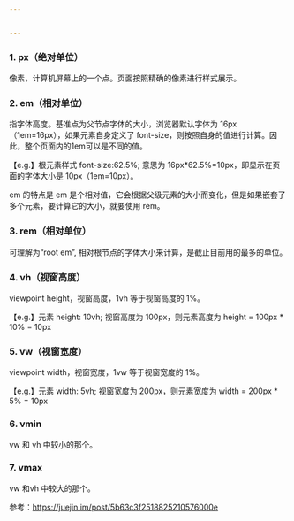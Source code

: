 ```yaml
---


---
```


<h3 id="px（绝对单位）">1. px（绝对单位）</h3>
<p>像素，计算机屏幕上的一个点。页面按照精确的像素进行样式展示。</p>
<h3 id="em（相对单位）">2. em（相对单位）</h3>
<p>指字体高度。基准点为父节点字体的大小，浏览器默认字体为 16px（1em=16px），如果元素自身定义了 font-size，则按照自身的值进行计算。因此，整个页面内的1em可以是不同的值。</p>
<p>【e.g.】根元素样式 font-size:62.5%; 意思为 16px*62.5%=10px，即显示在页面的字体大小是 10px（1em=10px）。</p>
<p>em 的特点是 em 是个相对值，它会根据父级元素的大小而变化，但是如果嵌套了多个元素，要计算它的大小，就要使用 rem。</p>
<h3 id="rem（相对单位）">3. rem（相对单位）</h3>
<p>可理解为“root em”, 相对根节点的字体大小来计算，是截止目前用的最多的单位。</p>
<h3 id="vh（视窗高度）">4. vh（视窗高度）</h3>
<p>viewpoint height，视窗高度，1vh 等于视窗高度的 1%。</p>
<p>【e.g.】元素 height: 10vh; 视窗高度为 100px，则元素高度为 height = 100px * 10% = 10px</p>
<h3 id="vw（视窗宽度）">5. vw（视窗宽度）</h3>
<p>viewpoint width，视窗宽度，1vw 等于视窗宽度的 1%。</p>
<p>【e.g.】元素 width: 5vh; 视窗宽度为 200px，则元素宽度为 width = 200px * 5% = 10px</p>
<h3 id="vmin">6. vmin</h3>
<p>vw 和 vh 中较小的那个。</p>
<h3 id="vmax">7. vmax</h3>
<p>vw 和vh 中较大的那个。</p>
<p>参考：<a href="https://juejin.im/post/5b63c3f2518825210576000e">https://juejin.im/post/5b63c3f2518825210576000e</a></p>

